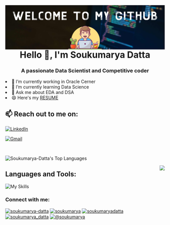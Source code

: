 
<img align="right" src="https://github.com/Soukumarya-Datta/Soukumarya-Datta/blob/main/Banniere-articles-35.png">

<h1 align="center">Hello 👋, I'm Soukumarya Datta</h1>
<h3 align="center">A passionate Data Scientist and Competitive coder</h3>

<!--
**Soukumarya-Datta/Soukumarya-Datta** is a ✨ _special_ ✨ repository because its `README.md` (this file) appears on your GitHub profile.

Here are some ideas to get you started:
-->
<li>🔭 I’m currently working in Oracle Cerner
<li>🌱 I’m currently learning Data Science
<li> 💬 Ask me about EDA and DSA
<li>😄 Here's my <a href="https://drive.google.com/file/d/1Zp5Agqs511pCVnSH7N0p1fF-lf20y3ok/view?usp=sharing">RESUME</a></li>

## 📫 Reach out to me on:

[![LinkedIn](https://img.shields.io/badge/LinkedIn-Profile-blue?logo=linkedin&logoColor=white&style=flat)](https://www.linkedin.com/in/soukumarya-datta-974b01185/)


[![Gmail](https://img.shields.io/badge/Gmail-Email-red?logo=gmail&logoColor=white&style=flat)](mailto:soukumaryadatta@gmail.com)

<br>

![Soukumarya-Datta's Top Languages](https://github-readme-stats.vercel.app/api/top-langs?username=soukumarya-datta&theme=vue-dark&show_icons=true&locale=en&hide_border=true&layout=compact)

<img align="right" src="https://github-readme-stats.vercel.app/api?username=Soukumarya-Datta&theme=vue-dark&show_icons=true&hide_border=true&count_private=true">

## Languages and Tools:

![My Skills](https://go-skill-icons.vercel.app/api/icons?i=py,numpy,pandas,scipy,matplotlib,seaborn,opencv,tensorflow,sklearn,jupyter,anaconda,sqlite,huggingface,api,html,css,markdown,c,cpp,git,github,postman,rails,ruby&perline=6&theme=dark)

<h3 align="left">Connect with me:</h3>
<p align="left">
<a href="https://linkedin.com/in/soukumarya-datta-974b01185" target="blank"><img align="center" src="https://raw.githubusercontent.com/rahuldkjain/github-profile-readme-generator/master/src/images/icons/Social/linked-in-alt.svg" alt="soukumarya-datta" height="30" width="40" /></a>
<a href="https://kaggle.com/soukumarya" target="blank"><img align="center" src="https://raw.githubusercontent.com/rahuldkjain/github-profile-readme-generator/master/src/images/icons/Social/kaggle.svg" alt="soukumarya" height="30" width="40" /></a>
<a href="https://www.hackerrank.com/soukumaryadatta" target="blank"><img align="center" src="https://raw.githubusercontent.com/rahuldkjain/github-profile-readme-generator/master/src/images/icons/Social/hackerrank.svg" alt="soukumaryadatta" height="30" width="40" /></a>
<a href="https://www.leetcode.com/soukumarya_datta" target="blank"><img align="center" src="https://raw.githubusercontent.com/rahuldkjain/github-profile-readme-generator/master/src/images/icons/Social/leet-code.svg" alt="soukumarya_datta" height="30" width="40" /></a>
<a href="https://www.hackerearth.com/@soukumarya" target="blank"><img align="center" src="https://raw.githubusercontent.com/rahuldkjain/github-profile-readme-generator/master/src/images/icons/Social/hackerearth.svg" alt="@soukumarya" height="30" width="40" /></a>
</p>
